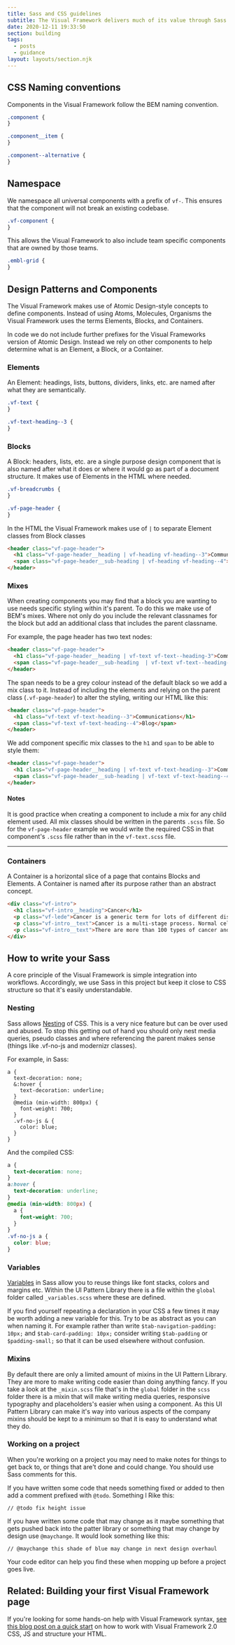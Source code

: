 ```yaml
---
title: Sass and CSS guidelines
subtitle: The Visual Framework delivers much of its value through Sass.
date: 2020-12-11 19:33:50
section: building
tags:
  - posts
  - guidance
layout: layouts/section.njk
---
```


## CSS Naming conventions

Components in the Visual Framework follow the BEM naming convention.

```scss
.component {
}

.component__item {
}

.component--alternative {
}
```

## Namespace

We namespace all universal components with a prefix of `vf-`. This ensures that the component will not break an existing codebase.

```css
.vf-component {
}
```

This allows the Visual Framework to also include team specific components that are owned by those teams.

```css
.embl-grid {
}
```

## Design Patterns and Components

The Visual Framework makes use of Atomic Design-style concepts to define components. Instead of using Atoms, Molecules, Organisms the Visual Framework uses the terms Elements, Blocks, and Containers.

In code we do not include further prefixes for the Visual Frameworks version of Atomic Design. Instead we rely on other components to help determine what is an Element, a Block, or a Container.

### Elements

An Element: headings, lists, buttons, dividers, links, etc. are named after what they are semantically.

```css
.vf-text {
}

.vf-text-heading--3 {
}
```

### Blocks

A Block: headers, lists, etc. are a single purpose design component that is also named after what it does or where it would go as part of a document structure. It makes use of Elements in the HTML where needed.

```css
.vf-breadcrumbs {
}

.vf-page-header {
}
```

In the HTML the Visual Framework makes use of `|` to separate Element classes from Block classes

```html
<header class="vf-page-header">
  <h1 class="vf-page-header__heading | vf-heading vf-heading--3">Communications</h1>
  <span class="vf-page-header__sub-heading | vf-heading vf-heading--4">Blog</span>
</header>
```

### Mixes

When creating components you may find that a block you are wanting to use needs specific styling within it's parent. To do this we make use of BEM's mixes. Where not only do you include the relevant classnames for the block but add an additional class that includes the parent classname.

For example, the page header has two text nodes:

```html
<header class="vf-page-header">
  <h1 class="vf-page-header__heading | vf-text vf-text--heading-3">Communications</h1>
  <span class="vf-page-header__sub-heading  | vf-text vf-text--heading-4">Blog</span>
</header>
```

The span needs to be a grey colour instead of the default black so we add a mix class to it. Instead of including the elements and relying on the parent class (`.vf-page-header`) to alter the styling, writing our HTML like this:

```html
<header class="vf-page-header">
  <h1 class="vf-text vf-text-heading--3">Communications</h1>
  <span class="vf-text vf-text-heading--4">Blog</span>
</header>
```

We add component specific mix classes to the `h1` and `span` to be able to style them:
```html
<header class="vf-page-header">
  <h1 class="vf-page-header__heading | vf-text vf-text-heading--3">Communications</h1>
  <span class="vf-page-header__sub-heading | vf-text vf-text-heading--4">Blog</span>
</header>
```

#### Notes

It is good practice when creating a component to include a mix for any child element used. All mix classes should be written in the parents `.scss` file. So for the `vf-page-header` example we would write the required CSS in that component's `.scss` file rather than in the `vf-text.scss` file.

---

### Containers

A Container is a horizontal slice of a page that contains Blocks and Elements. A Container is named after its purpose rather than an abstract concept.

```html
<div class="vf-intro">
  <h1 class="vf-intro__heading">Cancer</h1>
  <p class="vf-lede">Cancer is a generic term for lots of different diseases in which cells divide many more times than usual. This abnormal growth can affect many cell types in almost any part of the body.</p>
  <p class="vf-intro__text">Cancer is a multi-stage process. Normal cells begin to divide abnormally, spreading beyond their normal boundaries, and abnormal tissue growth causes swellings called tumours to form. Tumours can be benign – with no harmful effect on the body – or malignant, invading healthy tissue and interfering with normal bodily functions.</p>
  <p class="vf-intro__text">There are more than 100 types of cancer and symptoms vary depending on the type. <a href="JavaScript:Void(0);">Read more about Cancer</a>.</p>
</div>
```

## How to write your Sass

A core principle of the Visual Framework is simple integration into workflows. Accordingly, we use Sass in this project but keep it close to CSS structure so that it's easily understandable.

### Nesting

Sass allows [Nesting](http://www.sitepoint.com/sass-reference/selector-nesting/) of CSS. This is a very nice feature but can be over used and abused. To stop this getting out of hand you should only nest media queries, pseudo classes and where referencing the parent makes sense (things like .vf-no-js and modernizr classes).

For example, in Sass:

```
a {
  text-decoration: none;
  &:hover {
    text-decoration: underline;
  }
  @media (min-width: 800px) {
    font-weight: 700;
  }
  .vf-no-js & {
    color: blue;
  }
}
```

And the compiled CSS:

```css
a {
  text-decoration: none;
}
a:hover {
  text-decoration: underline;
}
@media (min-width: 800px) {
  a {
    font-weight: 700;
  }
}
.vf-no-js a {
  color: blue;
}
```

### Variables

[Variables](http://www.sitepoint.com/sass-reference/variables/) in Sass allow you to reuse things like font stacks, colors and margins etc. Within the UI Pattern Library there is a file within the `global` folder called `_variables.scss` where these are defined.

If you find yourself repeating a declaration in your CSS a few times it may be worth adding a new variable for this. Try to be as abstract as you can when naming it. For example rather than write `$tab-navigation-padding: 10px;` and `$tab-card-padding: 10px;` consider writing `$tab-padding` or `$padding-small;` so that it can be used elsewhere without confusion.

### Mixins

By default there are only a limited amount of mixins in the UI Pattern Library. They are more to make writing code easier than doing anything fancy. If you take a look at the `_mixin.scss` file that's in the `global` folder in the `scss` folder there is a mixin that will make writing media queries, responsive typography and placeholders's easier when using a component. As this UI Pattern Library can make it's way into various aspects of the company mixins should be kept to a minimum so that it is easy to understand what they do.

### Working on a project

When you're working on a project you may need to make notes for things to get back to, or things that are't done and could change. You should use Sass comments for this.

If you have written some code that needs something fixed or added to then add a comment prefixed with `@todo`. Something l Rike this:

```
// @todo fix height issue
```

If you have written some code that may change as it maybe something that gets pushed back into the patter library or something that may change by design use `@maychange`. It would look something like this:

```
// @maychange this shade of blue may change in next design overhaul
```

Your code editor can help you find these when mopping up before a project goes live.


## Related: Building your first Visual Framework page

If you're looking for some hands-on help with Visual Framework syntax, [see this blog post on a quick start](https://work.allaboutken.com/posts/20191118-first-page-with-the-visual-framework.html) on how to work with Visual Framework 2.0 CSS, JS and structure your HTML.
